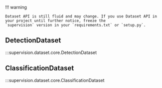 !!! warning

```
Dataset API is still fluid and may change. If you use Dataset API in your project until further notice, freeze the
`supervision` version in your `requirements.txt` or `setup.py`.
```

## DetectionDataset

:::supervision.dataset.core.DetectionDataset

## ClassificationDataset

:::supervision.dataset.core.ClassificationDataset
